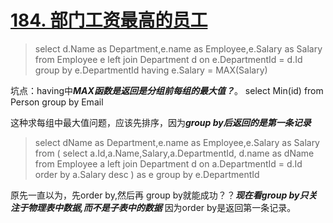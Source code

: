 # [184. 部门工资最高的员工](https://leetcode-cn.com/problems/department-highest-salary/)

> select d.Name as Department,e.name as Employee,e.Salary as Salary 
from Employee e
left join Department d
on e.DepartmentId = d.Id
group by e.DepartmentId
having e.Salary = MAX(Salary)

坑点：having中***MAX函数是返回是分组前每组的最大值？***。
select Min(id)
from Person
group by Email

这种求每组中最大值问题，应该先排序，因为***group by后返回的是第一条记录***
> select dName as Department,e.name as Employee,e.Salary as Salary 
from (
    select a.Id,a.Name,Salary,a.DepartmentId, d.name as dName
from Employee a
left join Department d
on a.DepartmentId = d.Id
order by a.Salary desc
    ) as e
group by e.DepartmentId

原先一直以为，先order by,然后再 group by就能成功？？***现在看group by只关注于物理表中数据,而不是子表中的数据***
因为order by是返回第一条记录。